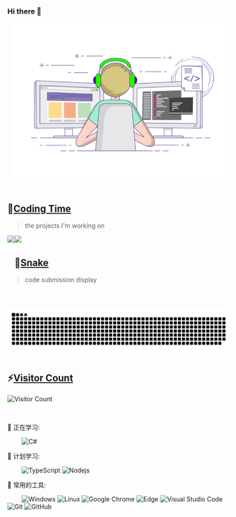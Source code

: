 ### Hi there 👋
<!-- 敲代码的图片 -->
<div align="center" >
    <img  align="center" order-radius="100px" width="480" alt="GIF" src="https://raw.githubusercontent.com/devSouvik/devSouvik/master/gif3.gif" />
</div>
<br/>



## 🌠[Coding Time](https://wakatime.com/@Younger)
> the projects I'm working on

<!-- ![My stats](https://github-readme-stats.vercel.app/api?username=goodluckily&theme=calm&show_icons=true) -->
<!-- ![Top Langs](https://github-readme-stats.vercel.app/api/top-langs/?username=goodluckily&hide=html,css,Jupyter+Notebook,ruby,javascript&theme=calm&langs_count=6) -->

<div>
    <img height="165" align="left" src="https://github-readme-stats.vercel.app/api?username=goodluckily&theme=calm&show_icons=true" />
    <img src="https://github-readme-stats.vercel.app/api/top-langs/?username=goodluckily&hide=html,css,Jupyter+Notebook,ruby,javascript&theme=calm&langs_count=6&layout=compact" />
</div>

<!-- 贪吃蛇代码贡献图 -->
## 🌱[Snake]()
> code submission display
 <div align="center"><img src="https://github.com/goodluckily/goodluckily/blob/main/assets/github-contribution-grid-snake.svg" /></div>


<!-- 贪吃蛇代码贡献图 -->
## ⚡[Visitor Count]()
    
  ![Visitor Count](https://profile-counter.glitch.me/goodluckily/count.svg)

<br/>

💪 正在学习: 

&emsp;&emsp;
![C#](https://img.shields.io/badge/c%23-%23239120.svg?style=flat-square&logo=c-sharp&logoColor=white)

🧠 计划学习:

&emsp;&emsp;
![TypeScript](https://img.shields.io/badge/typescript-%23007ACC.svg?style=flat-square&logo=typescript&logoColor=white)
![Nodejs](https://img.shields.io/badge/-Nodejs-c0ebd?style=flat-square&logo=Node.js)

🧰 常用的工具:

&emsp;&emsp; 
![Windows](https://img.shields.io/badge/Windows-0078D6?style=flat-square&logo=windows&logoColor=white)
![Linux](https://img.shields.io/badge/Linux-FCC624?style=style=flat-square&logo=linux&logoColor=black)
![Google Chrome](https://img.shields.io/badge/Chrome-4285F4?style=flat-square&logo=GoogleChrome&logoColor=white)
![Edge](https://img.shields.io/badge/Edge-0078D7?style=flat-square&logo=Microsoft-edge&logoColor=white)
![Visual Studio Code](https://img.shields.io/badge/-Visual%20Studio%20Code-007ACC?style=flat-square&logo=Visual%20Studio%20Code&logoColor=fff)
![Git](https://img.shields.io/badge/-Git-FCC624?style=flat-square&logo=git)
![GitHub](https://img.shields.io/badge/-GitHub-pink?style=flat-square&logo=github)

<!--
**goodluckily/goodluckily** is a ✨ _special_ ✨ repository because its `README.md` (this file) appears on your GitHub profile.

Here are some ideas to get you started:

- 🔭 I’m currently working on ...
- 🌱 I’m currently learning ...
- 👯 I’m looking to collaborate on ...
- 🤔 I’m looking for help with ...
- 💬 Ask me about ...
- 📫 How to reach me: ...
- 😄 Pronouns: ...
- ⚡ Fun fact: ...
-->
